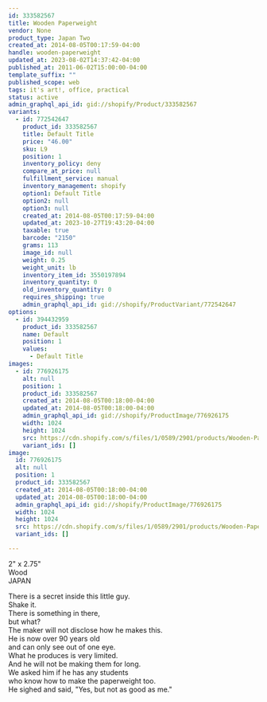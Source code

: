 ```yaml
---
id: 333582567
title: Wooden Paperweight
vendor: None
product_type: Japan Two
created_at: 2014-08-05T00:17:59-04:00
handle: wooden-paperweight
updated_at: 2023-08-02T14:37:42-04:00
published_at: 2011-06-02T15:00:00-04:00
template_suffix: ""
published_scope: web
tags: it's art!, office, practical
status: active
admin_graphql_api_id: gid://shopify/Product/333582567
variants:
  - id: 772542647
    product_id: 333582567
    title: Default Title
    price: "46.00"
    sku: L9
    position: 1
    inventory_policy: deny
    compare_at_price: null
    fulfillment_service: manual
    inventory_management: shopify
    option1: Default Title
    option2: null
    option3: null
    created_at: 2014-08-05T00:17:59-04:00
    updated_at: 2023-10-27T19:43:20-04:00
    taxable: true
    barcode: "2150"
    grams: 113
    image_id: null
    weight: 0.25
    weight_unit: lb
    inventory_item_id: 3550197894
    inventory_quantity: 0
    old_inventory_quantity: 0
    requires_shipping: true
    admin_graphql_api_id: gid://shopify/ProductVariant/772542647
options:
  - id: 394432959
    product_id: 333582567
    name: Default
    position: 1
    values:
      - Default Title
images:
  - id: 776926175
    alt: null
    position: 1
    product_id: 333582567
    created_at: 2014-08-05T00:18:00-04:00
    updated_at: 2014-08-05T00:18:00-04:00
    admin_graphql_api_id: gid://shopify/ProductImage/776926175
    width: 1024
    height: 1024
    src: https://cdn.shopify.com/s/files/1/0589/2901/products/Wooden-Paperweight_1.jpeg?v=1407212280
    variant_ids: []
image:
  id: 776926175
  alt: null
  position: 1
  product_id: 333582567
  created_at: 2014-08-05T00:18:00-04:00
  updated_at: 2014-08-05T00:18:00-04:00
  admin_graphql_api_id: gid://shopify/ProductImage/776926175
  width: 1024
  height: 1024
  src: https://cdn.shopify.com/s/files/1/0589/2901/products/Wooden-Paperweight_1.jpeg?v=1407212280
  variant_ids: []

---
```


2" x 2.75"  
Wood  
JAPAN

<!-- td {border: 1px solid #ccc;}br {mso-data-placement:same-cell;} --><!-- td {border: 1px solid #ccc;}br {mso-data-placement:same-cell;} -->

There is a secret inside this little guy.  
Shake it.  
There is something in there,  
but what?  
The maker will not disclose how he makes this.  
He is now over 90 years old  
and can only see out of one eye.  
What he produces is very limited.  
And he will not be making them for long.  
We asked him if he has any students  
who know how to make the paperweight too.  
He sighed and said, "Yes, but not as good as me."